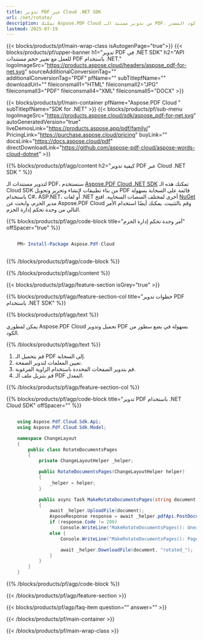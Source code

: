 ```yaml
---
title: تدوير PDF عبر Cloud .NET SDK
url: /net/rotate/
description: تمكنك Aspose.PDF Cloud من تدوير مستند الـ PDF. تحقق من كود المصدر .NET لتدوير ملف PDF.
lastmod: 2025-07-19
---
```


{{< blocks/products/pf/main-wrap-class isAutogenPage="true">}}
{{< blocks/products/pf/upper-banner h1="تدوير PDF في .NET SDK" h2="API للعمل مع تغيير حجم مستندات PDF باستخدام .NET." logoImageSrc="https://products.aspose.cloud/headers/aspose_pdf-for-net.svg" sourceAdditionalConversionTag="" additionalConversionTag="PDF" pfName="" subTitlepfName="" downloadUrl="" fileiconsmall1="HTML" fileiconsmall2="JPG" fileiconsmall3="PDF" fileiconsmall4="XML" fileiconsmall5="DOCX" >}}

{{< blocks/products/pf/main-container pfName="Aspose.PDF Cloud " subTitlepfName="SDK for .NET" >}}
{{< blocks/products/pf/sub-menu logoImageSrc="https://products.aspose.cloud/sdk/aspose_pdf-for-net.svg"
autoGeneratedVersion="true"
liveDemosLink="https://products.aspose.app/pdf/family/" PricingLink="https://purchase.aspose.cloud/pricing" buyLink="" docsLink="https://docs.aspose.cloud/pdf"  directDownloadLink="https://github.com/aspose-pdf-cloud/aspose-words-cloud-dotnet" >}}

{{% blocks/products/pf/agp/content h2="كيفية تدوير PDF عبر Cloud .NET SDK " %}}

لتدوير مستندات الـ PDF، سنستخدم
[Aspose.PDF Cloud .NET SDK](https://products.aspose.cloud/pdf/net/)
تمكنك هذه الـ Cloud SDK من بناء تطبيقات لإنشاء وتحرير وتحويل PDF قائمة على السحابة بسهولة باستخدام C#، ASP.NET، أو لغات .NET أخرى لمختلف المنصات السحابية. افتح
[NuGet](https://www.nuget.org/packages/Aspose.Pdf-Cloud)
مدير الحزم، وابحث عن
Aspose.PDF Cloud
وقم بالتثبيت. يمكنك أيضًا استخدام الأمر التالي من وحدة تحكم إدارة الحزم.

{{% blocks/products/pf/agp/code-block title="أمر وحدة تحكم إدارة الحزم" offSpacer="true" %}}

```powershell

    PM> Install-Package Aspose.Pdf-Cloud
     
```

{{% /blocks/products/pf/agp/code-block %}}

{{% /blocks/products/pf/agp/content %}}

{{< blocks/products/pf/agp/feature-section isGrey="true" >}}

{{% blocks/products/pf/agp/feature-section-col title="خطوات تدوير PDF باستخدام .NET SDK" %}}

{{% blocks/products/pf/agp/text %}}

يمكن لمطوري Aspose.PDF Cloud تحميل وتدوير PDF بسهولة في بضع سطور من الكود.

{{% /blocks/products/pf/agp/text %}}

1. قم بتحميل الـ PDF إلى السحابة.
1. تعيين المعلمات لتدوير الصفحة.
1. قم بتدوير الصفحات المحددة باستخدام الزاوية المرغوبة.
1. قم بتنزيل ملف الـ PDF المعدل.

{{% /blocks/products/pf/agp/feature-section-col %}}

{{% blocks/products/pf/agp/code-block title="تدوير PDF باستخدام .NET Cloud SDK" offSpacer="" %}}

```cs

    using Aspose.Pdf.Cloud.Sdk.Api;
    using Aspose.Pdf.Cloud.Sdk.Model;

    namespace ChangeLayout
    {
        public class RotateDocumentsPages
        {
            private ChangeLayoutHelper _helper;

            public RotateDocumentsPages(ChangeLayoutHelper helper)
            {
                _helper = helper;
            }

            public async Task MakeRotateDocumentsPages(string document, string rotateAngle, string pages)
            { 
                await _helper.UploadFile(document);
                AsposeResponse response = await _helper.pdfApi.PostDocumentPagesRotateAsync(document, rotateAngle, pages, folder: _helper.config.REMOTE_TEMP_FOLDER);
                if (response.Code != 200)
                    Console.WriteLine("MakeRotateDocumentsPages(): Unexpected error!");
                else {
                    Console.WriteLine("MakeRotateDocumentsPages(): Pages '{0}' successfully rotated!");

                    await _helper.DownloadFile(document, "rotated_");
                } 
            }
        }
    }
```

{{% /blocks/products/pf/agp/code-block %}}

{{< /blocks/products/pf/agp/feature-section >}}

{{< blocks/products/pf/agp/faq-item question="" answer="" >}}

{{< /blocks/products/pf/main-container >}}

{{< /blocks/products/pf/main-wrap-class >}}

